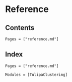 # Reference

## Contents

```@contents
Pages = ["reference.md"]
```

## Index

```@index
Pages = ["reference.md"]
```

```@autodocs
Modules = [TulipaClustering]
```
